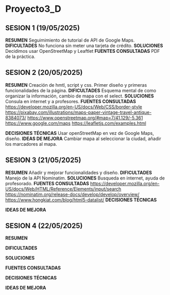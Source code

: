 # Proyecto3_D
## SESION 1 (19/05/2025)
**RESUMEN**
Seguimimiento de tutorial de API de Google Maps.
**DIFICULTADES**
No funciona sin meter una tarjeta de crédito.
**SOLUCIONES**
Decidimos usar OpenStreetMap y Leaftlet
**FUENTES CONSULTADAS**
PDF de la práctica.

## SESION 2 (20/05/2025)
**RESUMEN**
Creación de hmtl, script y css. Primer diseño y primeras funcionalidades de la página.
**DIFICULTADES**
Esquema mental de como organizar la información, cambio de mapa con el select.
**SOLUCIONES**
Consula en internet y a profesores.
**FUENTES CONSULTADAS**
https://developer.mozilla.org/en-US/docs/Web/CSS/border-style
https://pixabay.com/illustrations/maps-paper-vintage-travel-antique-8384073/
https://www.openstreetmap.org/#map=7/41.129/-5.361
https://www.google.com/maps
https://leafletjs.com/examples.html

**DECISIONES TÉCNICAS**
Usar openStreetMap en vez de Google Maps, diseño.
**IDEAS DE MEJORA**
Cambiar mapa al seleccionar la ciudad, añadir los marcadores al mapa.

## SESION 3 (21/05/2025)
**RESUMEN**
Añadir y mejorar funcionalidades y diseño. 
**DIFICULTADES**
Manejo de la API Nominatim.
**SOLUCIONES**
Busqueda en internet, ayuda de profesorado.
**FUENTES CONSULTADAS**
https://developer.mozilla.org/en-US/docs/Web/HTML/Reference/Elements/input/search
https://nominatim.org/release-docs/develop/develop/overview/
https://www.hongkiat.com/blog/html5-datalist/
**DECISIONES TÉCNICAS**

**IDEAS DE MEJORA**

## SESION 4 (22/05/2025)
**RESUMEN**

**DIFICULTADES**

**SOLUCIONES**

**FUENTES CONSULTADAS**

**DECISIONES TÉCNICAS**

**IDEAS DE MEJORA**
